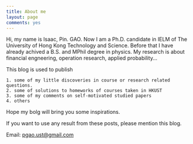 ```yaml
---
title: About me
layout: page
comments: yes
---
```


Hi, my name is Isaac, Pin. GAO. Now I am a Ph.D. candidate in IELM of The University of Hong Kong Technology and Science.  Before that I have already achived a B.S. and MPhil degree in physics.  My research is about  financial engneering, operation research, applied probability... 

This blog is used to publish 

    1. some of my little discoveries in course or research related questions. 
    2. some of solutions to homeworks of courses taken in HKUST
    3. some of my comments on self-motivated studied papers
    4. others
    
Hope my bolg will bring you some inspirations.

If you want to use any result from these posts, please mention this blog.

Email:  pgao.ust@gmail.com      
   
